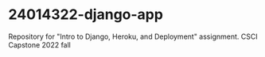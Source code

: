 # 24014322-django-app
Repository for "Intro to Django, Heroku, and Deployment" assignment. CSCI Capstone 2022 fall
